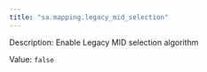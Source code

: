 ```yaml
---
title: "sa.mapping.legacy_mid_selection"
---
```


Description: Enable Legacy MID selection algorithm

Value: `false`